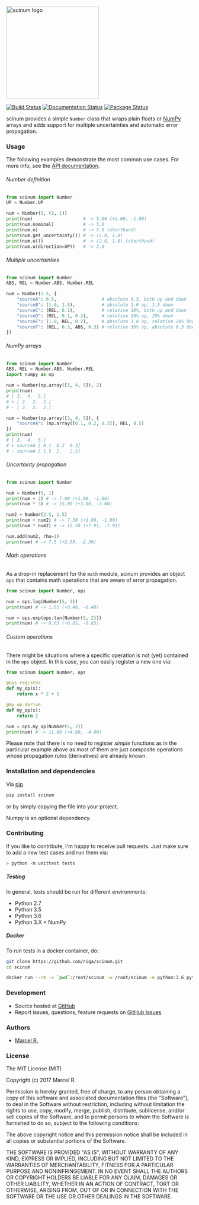 <img src="https://raw.githubusercontent.com/riga/scinum/master/logo.png" alt="scinum logo" width="250"/>

[![Build Status](https://travis-ci.org/riga/scinum.svg?branch=master)](https://travis-ci.org/riga/scinum) [![Documentation Status](https://readthedocs.org/projects/scinum/badge/?version=latest)](http://scinum.readthedocs.org/en/latest/?badge=latest) [![Package Status](https://badge.fury.io/py/scinum.svg)](https://badge.fury.io/py/scinum)

scinum provides a simple `Number` class that wraps plain floats or [NumPy](http://www.numpy.org/) arrays and adds support for multiple uncertainties and automatic error propagation.

### Usage

The following examples demonstrate the most common use cases. For more info, see the [API documentation](http://scinum.readthedocs.org/en/latest/?badge=latest).


###### Number definition

```python
from scinum import Number
UP = Number.UP

num = Number(5, (2, 1))
print(num)                   # -> 5.00 (+2.00, -1.00)
print(num.nominal)           # -> 5.0
print(num.n)                 # -> 5.0 (shorthand)
print(num.get_uncertainty()) # -> (2.0, 1.0)
print(num.u())               # -> (2.0, 1.0) (shorthand)
print(num.u(direction=UP))   # -> 2.0
```


###### Multiple uncertainties

```python
from scinum import Number
ABS, REL = Number.ABS, Number.REL

num = Number(2.5, {
    "sourceA": 0.5,                 # absolute 0.5, both up and down
    "sourceB": (1.0, 1.5),          # absolute 1.0 up, 1.5 down
    "sourceC": (REL, 0.1),          # relative 10%, both up and down
    "sourceD": (REL, 0.1, 0.2),     # relative 10% up, 20% down
    "sourceE": (1.0, REL, 0.2),     # absolute 1.0 up, relative 20% down
    "sourceF": (REL, 0.3, ABS, 0.3) # relative 30% up, absolute 0.3 down
})
```


###### NumPy arrays

```python
from scinum import Number
ABS, REL = Number.ABS, Number.REL
import numpy as np

num = Number(np.array([3, 4, 5]), 2)
print(num)
# [ 3.  4.  5.]
# + [ 2.  2.  2.]
# - [ 2.  2.  2.]

num = Number(np.array([3, 4, 5]), {
    "sourceA": (np.array([0.1, 0.2, 0.3]), REL, 0.5)
})
print(num)
# [ 3.  4.  5.]
# + sourceA [ 0.1  0.2  0.3]
# - sourceA [ 1.5  2.   2.5]
```


###### Uncertainty propagation

```python
from scinum import Number

num = Number(5, 1)
print(num + 2) # -> 7.00 (+1.00, -1.00)
print(num * 3) # -> 15.00 (+3.00, -3.00)

num2 = Number(2.5, 1.5)
print(num + num2) # -> 7.50 (+1.80, -1.80)
print(num * num2) # -> 12.50 (+7.91, -7.91)

num.add(num2, rho=1)
print(num) # -> 7.5 (+2.50, -2.50)
```


###### Math operations

As a drop-in replacement for the `math` module, scinum provides an object `ops` that contains math operations that are aware of error propagation.

```python
from scinum import Number, ops

num = ops.log(Number(5, 2))
print(num) # -> 1.61 (+0.40, -0.40)

num = ops.exp(ops.tan(Number(5, 2)))
print(num) # -> 0.03 (+0.85, -0.85)
```


###### Custom operations

There might be situations where a specific operation is not (yet) contained in the `ops` object. In this case, you can easily register a new one via:

```python
from scinum import Number, ops

@ops.register
def my_op(x):
    return x * 2 + 1

@my_op.derive
def my_op(x):
    return 2

num = ops.my_op(Number(5, 2))
print(num) # -> 11.00 (+4.00, -4.00)
```

Please note that there is no need to register *simple* functions as in the particular example above as most of them are just composite operations whose propagation rules (derivatives) are already known.


### Installation and dependencies

Via [pip](https://pypi.python.org/pypi/scinum)

```bash
pip install scinum
```

or by simply copying the file into your project.

Numpy is an optional dependency.


### Contributing

If you like to contribute, I'm happy to receive pull requests. Just make sure to add a new test cases and run them via:

```bash
> python -m unittest tests
```


##### Testing

In general, tests should be run for different environments:

- Python 2.7
- Python 3.5
- Python 3.6
- Python 3.X + NumPy


##### Docker

To run tests in a docker container, do:

```bash
git clone https://github.com/riga/scinum.git
cd scinum

docker run --rm -v `pwd`:/root/scinum -w /root/scinum -e python:3.6 python -m unittest tests
```


### Development

- Source hosted at [GitHub](https://github.com/riga/scinum)
- Report issues, questions, feature requests on [GitHub Issues](https://github.com/riga/scinum/issues)


### Authors

- [Marcel R.](https://github.com/riga)


### License

The MIT License (MIT)

Copyright (c) 2017 Marcel R.

Permission is hereby granted, free of charge, to any person obtaining a copy
of this software and associated documentation files (the "Software"), to deal
in the Software without restriction, including without limitation the rights
to use, copy, modify, merge, publish, distribute, sublicense, and/or sell
copies of the Software, and to permit persons to whom the Software is
furnished to do so, subject to the following conditions:

The above copyright notice and this permission notice shall be included in all
copies or substantial portions of the Software.

THE SOFTWARE IS PROVIDED "AS IS", WITHOUT WARRANTY OF ANY KIND, EXPRESS OR
IMPLIED, INCLUDING BUT NOT LIMITED TO THE WARRANTIES OF MERCHANTABILITY,
FITNESS FOR A PARTICULAR PURPOSE AND NONINFRINGEMENT. IN NO EVENT SHALL THE
AUTHORS OR COPYRIGHT HOLDERS BE LIABLE FOR ANY CLAIM, DAMAGES OR OTHER
LIABILITY, WHETHER IN AN ACTION OF CONTRACT, TORT OR OTHERWISE, ARISING FROM,
OUT OF OR IN CONNECTION WITH THE SOFTWARE OR THE USE OR OTHER DEALINGS IN THE
SOFTWARE.
